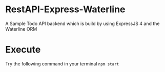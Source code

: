 # RestAPI-Express-Waterline
A Sample Todo API backend which is build by using ExpressJS 4 and the Waterline ORM

# Execute
Try the following command in your terminal
``
npm start
``
